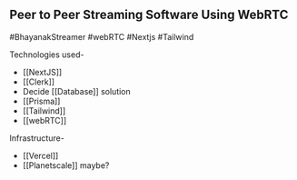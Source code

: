 ## Peer to Peer Streaming Software Using WebRTC

#BhayanakStreamer #webRTC #Nextjs #Tailwind 

Technologies used-
- [[NextJS]]
- [[Clerk]]
- Decide [[Database]] solution
- [[Prisma]]
- [[Tailwind]]
- [[webRTC]]

Infrastructure-
- [[Vercel]]
- [[Planetscale]] maybe?